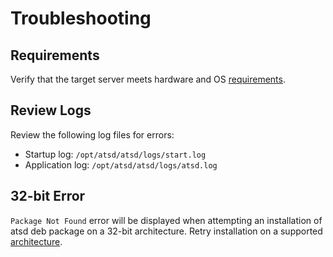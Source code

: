 # Troubleshooting

## Requirements

Verify that the target server meets hardware and OS [requirements](../administration/requirements.md).

## Review Logs

Review the following log files for errors:

* Startup log: `/opt/atsd/atsd/logs/start.log`
* Application log: `/opt/atsd/atsd/logs/atsd.log`

## 32-bit Error

`Package Not Found` error will be displayed when attempting an installation of atsd deb package on a 32-bit architecture. 
Retry installation on a supported [architecture](../administration/requirements.md).
